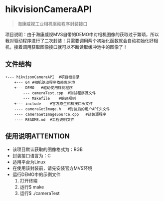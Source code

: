 # hikvisionCameraAPI

> 海康威视工业相机驱动程序封装接口

项目说明：由于海康威视MVS自带的DEMO中对相机图像的获取过于繁琐，所以我对驱动程序进行了二次封装！只需要调用两个初始化函数就会自动初始化好相机，接着调用获取图像接口就可以不断读取缓冲池中的图像了！

## 文件结构

```file
+--- hikvisonCameraAPI  #项目根目录
    +--- 64 #相机驱动程序依赖库环境
    +--- DEMO   #驱动使用样例程序
        --- cameraTest.cpp  #测试程序源文件
        --- Makefile    #编译规则
    +--- include    #官方原生相机接口头文件
    ---- cameraGetImage.h   #封装后的用户API头文件
    ---- cameraGetImageSource.cpp   #封装源程序
    ---- README.md  #工程说明文件
```

## 使用说明ATTENTION

- 该项目默认获取的图像格式为：RGB
- 封装接口语言为：C
- 适用平台为Linux
- 在使用该封装前，请先安装官方MVS环境
- 运行DEMO中的示例文件
    1. 打开终端
    2. 运行$ make
    3. 运行$ ./cameraTest
